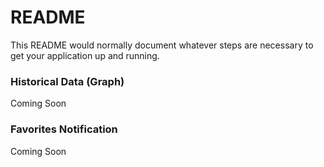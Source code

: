 # README #

This README would normally document whatever steps are necessary to get your application up and running.

### Historical Data (Graph) ###

Coming Soon

### Favorites Notification ###

Coming Soon